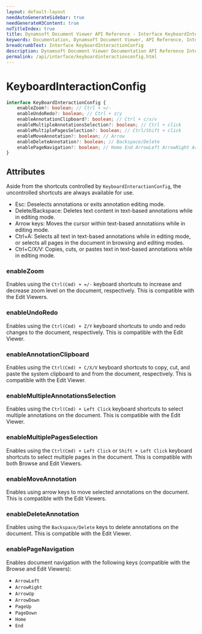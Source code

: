 ```yaml
---
layout: default-layout
needAutoGenerateSidebar: true
needGenerateH3Content: true
noTitleIndex: true
title: Dynamsoft Document Viewer API Reference - Interface KeyboardInteractionConfig
keywords: Documentation, Dynamsoft Document Viewer, API Reference, Interface KeyboardInteractionConfig
breadcrumbText: Interface KeyboardInteractionConfig
description: Dynamsoft Document Viewer Documentation API Reference Interface KeyboardInteractionConfig Page
permalink: /api/interface/keyboardinteractionconfig.html
---
```


# KeyboardInteractionConfig

```typescript
interface KeyBoardInteractionConfig {
    enableZoom?: boolean; // Ctrl + =/-
    enableUndoRedo?: boolean; // Ctrl + z/y
    enableAnnotationClipboard?: boolean; // Ctrl + c/x/v
    enableMultipleAnnotationsSelection?: boolean; // Ctrl + click
    enableMultiplePagesSelection?: boolean; // Ctrl/Shift + click 
    enableMoveAnnotation?: boolean; // Arrow
    enableDeleteAnnotation?: boolean; // Backspace/Delete
    enablePageNavigation?: boolean; // Home End ArrowLeft ArrowRight ArrowDown ArrowUp PageUP PageDown
}
```

## Attributes

Aside from the shortcuts controlled by `KeyboardInteractionConfig`, the uncontrolled shortcuts are always available for use.
- Esc: Deselects annotations or exits annotation editing mode.
- Delete/Backspace: Deletes text content in text-based annotations while in editing mode.
- Arrow keys: Moves the cursor within text-based annotations while in editing mode.
- Ctrl+A: Selects all text in text-based annotations while in editing mode, or selects all pages in the document in browsing and editing modes.
- Ctrl+C/X/V: Copies, cuts, or pastes text in text-based annotations while in editing mode.

### enableZoom

Enables using the `Ctrl(Cmd) + =/-` keyboard shortcuts to increase and decrease zoom level on the document, respectively. This is compatible with the Edit Viewers.

### enableUndoRedo

Enables using the `Ctrl(Cmd) + Z/Y` keyboard shortcuts to undo and redo changes to the document, respectively. This is compatible with the Edit Viewer.

### enableAnnotationClipboard

Enables using the `Ctrl(Cmd) + C/X/V` keyboard shortcuts to copy, cut, and paste the system clipboard to and from the document, respectively. This is compatible with the Edit Viewer.

### enableMultipleAnnotationsSelection

Enables using the `Ctrl(Cmd) + Left Click` keyboard shortcuts to select multiple annotations on the document. This is compatible with the Edit Viewer.

### enableMultiplePagesSelection

Enables using the `Ctrl(Cmd) + Left Click` or `Shift + Left Click` keyboard shortcuts to select multiple pages in the document. This is compatible with both Browse and Edit Viewers.

### enableMoveAnnotation

Enables using arrow keys to move selected annotations on the document. This is compatible with the Edit Viewers.

### enableDeleteAnnotation

Enables using the `Backspace/Delete` keys to delete annotations on the document. This is compatible with the Edit Viewer.

### enablePageNavigation

Enables document navigation with the following keys (compatible with the Browse and Edit Viewers):
- `ArrowLeft`
- `ArrowRight`
- `ArrowUp`
- `ArrowDown`
- `PageUp`
- `PageDown`
- `Home`
- `End`